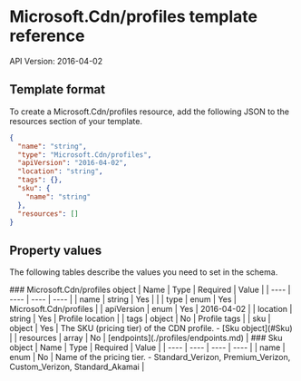 # Microsoft.Cdn/profiles template reference
API Version: 2016-04-02
## Template format

To create a Microsoft.Cdn/profiles resource, add the following JSON to the resources section of your template.

```json
{
  "name": "string",
  "type": "Microsoft.Cdn/profiles",
  "apiVersion": "2016-04-02",
  "location": "string",
  "tags": {},
  "sku": {
    "name": "string"
  },
  "resources": []
}
```
## Property values

The following tables describe the values you need to set in the schema.

<a id="Microsoft.Cdn/profiles" />
### Microsoft.Cdn/profiles object
|  Name | Type | Required | Value |
|  ---- | ---- | ---- | ---- |
|  name | string | Yes |  |
|  type | enum | Yes | Microsoft.Cdn/profiles |
|  apiVersion | enum | Yes | 2016-04-02 |
|  location | string | Yes | Profile location |
|  tags | object | No | Profile tags |
|  sku | object | Yes | The SKU (pricing tier) of the CDN profile. - [Sku object](#Sku) |
|  resources | array | No | [endpoints](./profiles/endpoints.md) |


<a id="Sku" />
### Sku object
|  Name | Type | Required | Value |
|  ---- | ---- | ---- | ---- |
|  name | enum | No | Name of the pricing tier. - Standard_Verizon, Premium_Verizon, Custom_Verizon, Standard_Akamai |

